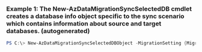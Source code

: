 ### Example 1: The New-AzDataMigrationSyncSelectedDB cmdlet creates a database info object specific to the sync scenario which contains information about source and target databases. (autogenerated)
```powershell
PS C:\> New-AzDataMigrationSyncSelectedDBObject -MigrationSetting {MigrationSetting} -SchemaName <String> -SourceDatabaseName AdventureWorks2016 -TableMap <Hashtable> -TargetDatabaseName <String>
```

